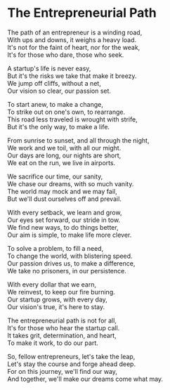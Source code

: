 # The Entrepreneurial Path

The path of an entrepreneur is a winding road,  
With ups and downs, it weighs a heavy load.  
It's not for the faint of heart, nor for the weak,  
It's for those who dare, those who seek.

A startup's life is never easy,  
But it's the risks we take that make it breezy.  
We jump off cliffs, without a net,  
Our vision so clear, our passion set.

To start anew, to make a change,  
To strike out on one's own, to rearrange.  
This road less traveled is wrought with strife,  
But it's the only way, to make a life.

From sunrise to sunset, and all through the night,  
We work and we toil, with all our might.  
Our days are long, our nights are short,  
We eat on the run, we live in airports.

We sacrifice our time, our sanity,  
We chase our dreams, with so much vanity.  
The world may mock and we may fail,  
But we'll dust ourselves off and prevail.

With every setback, we learn and grow,  
Our eyes set forward, our stride in tow.  
We find new ways, to do things better,  
Our aim is simple, to make life more clever.

To solve a problem, to fill a need,  
To change the world, with blistering speed.  
Our passion drives us, to make a difference,  
We take no prisoners, in our persistence.

With every dollar that we earn,  
We reinvest, to keep our fire burning.  
Our startup grows, with every day,  
Our vision's true, it's here to stay.

The entrepreneurial path is not for all,  
It's for those who hear the startup call.  
It takes grit, determination, and heart,  
To make it work, to do our part.

So, fellow entrepreneurs, let's take the leap,  
Let's stay the course and forge ahead deep.  
For on this journey, we'll find our way,  
And together, we'll make our dreams come what may.